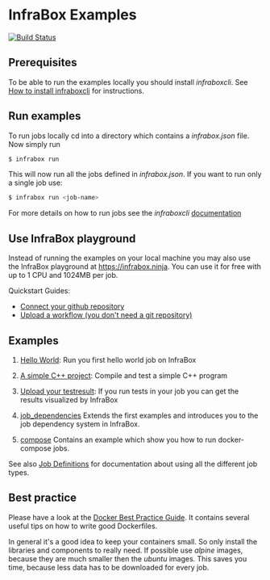 # InfraBox Examples
[![Build Status](https://infrabox.ninja/api/v1/project/21dc2924-f6b6-400f-aac2-b57833ef9787/state.svg)](https://infrabox.ninja/dashboard/#/project/ib-examples)

## Prerequisites

To be able to run the examples locally you should install *infraboxcli*. See
[How to install infraboxcli](https://github.com/InfraBox/cli) for instructions.

## Run examples
To run jobs locally cd into a directory which contains a *infrabox.json* file.
Now simply run

```bash
$ infrabox run
```

This will now run all the jobs defined in *infrabox.json*. If you want to run only a single job use:

```bash
$ infrabox run <job-name>
```

For more details on how to run jobs see the *infraboxcli* [documentation](https://github.com/InfraBox/cli)

## Use InfraBox playground
Instead of running the examples on your local machine you may also use the InfraBox playground at https://infrabox.ninja.
You can use it for free with up to 1 CPU and 1024MB per job.

Quickstart Guides:

- [Connect your github repository](https://github.com/InfraBox/infrabox/blob/master/docs/guides/connect_github.md)
- [Upload a workflow (you don't need a git repository)](https://github.com/InfraBox/infrabox/blob/master/docs/guides/upload.md)

## Examples

1. [Hello World](/hello_world): Run you first hello world job on InfraBox
2. [A simple C++ project](/cpp_example): Compile and test a simple C++ program
3. [Upload your testresult](/upload_testresult): If you run tests in your job you can get the results visualized by InfraBox


3. [job_dependencies](/job_dependencies) Extends the first examples and introduces you to the job dependency system in InfraBox.
4. [compose](/compose) Contains an example which show you how to run docker-compose jobs.

See also [Job Definitions](https://infrabox.ninja/docs/) for documentation about using all the different job types.

## Best practice
Please have a look at the [Docker Best Practice Guide](https://docs.docker.com/engine/userguide/eng-image/dockerfile_best-practices/).
It contains several useful tips on how to write good Dockerfiles.

In general it's a good idea to keep your containers small. So only install the
libraries and components to really need. If possible use _alpine_ images, because
they are much smaller then the _ubuntu_ images. This saves you time, because less
data has to be downloaded for every job.

